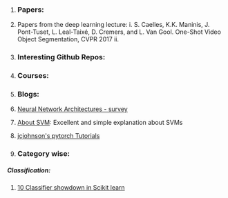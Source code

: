 1. ### Papers:
  1. Papers from the deep learning lecture:
    i. S. Caelles, K.K. Maninis, J. Pont-Tuset, L. Leal-Taixé, D. Cremers, and L. Van Gool.
One-Shot Video Object Segmentation, CVPR 2017
    ii.
2. ### Interesting Github Repos:

3. ### Courses:

4. ### Blogs:
  1. [Neural Network Architectures - survey](https://towardsdatascience.com/neural-network-architectures-156e5bad51ba)
  2. [About SVM](https://sadanand-singh.github.io/posts/svmmodels/): Excellent and simple explanation about SVMs
  3. [jcjohnson's pytorch Tutorials](https://github.com/jcjohnson/pytorch-examples)

5. ### Category wise:

##### Classification:
1. [10 Classifier showdown in Scikit learn](https://www.kaggle.com/jeffd23/10-classifier-showdown-in-scikit-learn)




